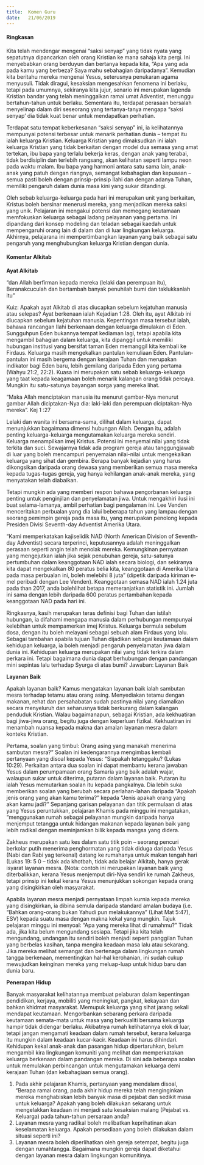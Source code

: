 ```yaml
---
title:  Komen Guru
date:   21/06/2019
---
```


#### Ringkasan

Kita telah mendengar mengenai “saksi senyap” yang tidak nyata yang sepatutnya dipancarkan oleh orang Kristian ke mana sahaja kita pergi.  Ini menyebabkan orang berduyun dan bertanya kepada kita, “Apa yang ada pada kamu yang berbeza? Saya mahu sebahagian daripadanya”.  Kemudian kita beritahu mereka mengenai Yesus, seterusnya penukaran agama menyusuli.  Tidak diragui, kesaksian mengesahkan fenomena ini berlaku, tetapi pada umumnya, sekiranya kita jujur, senario ini merupakan lagenda Kristian bandar yang telah meninggalkan ramai umat Adventist, menunggu bertahun-tahun untuk berlaku. Sementara itu, terdapat perasaan bersalah menyelinap dalam diri seseorang yang tertanya-tanya mengapa “saksi senyap’ dia tidak kuat benar untuk mendapatkan perhatian.

Terdapat satu tempat keberkesanan “saksi senyap” ini, ia kelihatannya mempunyai potensi terbesar untuk menarik perhatian dunia – tempat itu ialah keluarga Kristian.  Keluarga Kristian yang dimaksudkan ini ialah keluarga Kristian yang tidak berkaitan dengan model dua semasa yang amat tertekan, ibu bapa yang terlalu bekerja keras, dengan anak yang terabai, tidak berdisiplin dan terlebih rangsang, akan kelihatan seperti lampu neon pada waktu malam.  Ibu bapa yang harmoni antara satu sama lain, anak-anak yang patuh dengan riangnya, semangat kebahagian dan kepuasan – semua pasti boleh dengan prinsip-prinsip Ilahi dan dengan adanya Tuhan, memiliki pengaruh dalam dunia masa kini yang sukar ditandingi.

Oleh sebab keluarga-keluarga pada hari ini merupakan unit yang berkaitan, Kristus boleh bersinar menerusi mereka, yang menjadikan mereka saksi yang unik.  Pelajaran ini mengakui potensi dan memegang keutamaan memfokuskan keluarga sebagai ladang pelayanan yang pertama.  Ini dipandang dari konsep modeling dan teladan sebagai kaedah untuk mempengaruhi orang lain di dalam dan di luar lingkungan keluarga.  Akhirnya, pelajarana ini mempertimbangkan layanan yang baik sebagai satu pengaruh yang menghubungkan keluarga Kristian dengan dunia.

#### Komentar Alkitab

**Ayat Alkitab**

“dan Allah berfirman kepada mereka (lelaki dan perempuan itu), Beranakcuculah dan bertambah banyak penuhilah bumi dan taklukkanlah itu”

Kuiz:  Apakah ayat Alkitab di atas diucapkan sebelum kejatuhan manusia atau selepas?  Ayat berkenaan ialah Kejadian 1:28. Oleh itu, ayat Alkitab ini diucapkan sebelum kejatuhan manusia.  Kepentingan masa tersebut ialah, bahawa rancangan Ilahi berkenaan dengan keluarga dimulakan di Eden.  Sungguhpun Eden bukannya tempat kediaman lagi, tetapi apabila kita mengambil bahagian dalam keluarga, kita dipanggil untuk memiliki hubungan institusi yang bersifat taman Eden memanggil kita kembali ke Firdaus.  Keluarga masih mengekalkan pantulan kemuliaan Eden.  Pantulan-pantulan ini masih bergema dengan kerajaan Tuhan dan merupakan indikator bagi Eden baru, lebih gemilang daripada Eden yang pertama (Wahyu 21:2, 22:2).  Kuasa ini merupakan satu sebab keluarga-keluarga yang taat kepada keagamaan boleh menarik kalangan orang tidak percaya.  Mungkin itu satu-satunya bayangan sorga yang mereka lihat.

“Maka Allah menciptakan manusia itu menurut gambar-Nya menurut gambar Allah diciptakan-Nya dia: laki-laki dan perempuan diciptakan-Nya mereka”. Kej 1 :27

Lelaki dan wanita ini bersama-sama, dilihat dalam keluarga, dapat menunjukkan bagaimana dimensi hubungan Allah.  Dengan itu, adalah penting keluarga-keluarga mengutamakan keluarga mereka sendiri. Keluarga menampilkan imej Kristus.  Potensi ini menyemai nilai yang tidak terkita dan suci.  Sewajarnya tidak ada program gereja atau tanggungjawab di luar yang boleh mencampuri penyemaian nilai-nilai untuk mengekalkan keluarga yang sihat dan gembira.  Berapa banyak kejadian yang harus dikongsikan daripada orang dewasa yang memberikan semua masa mereka kepada tugas-tugas gereja, yag hanya kehilangan anak-anak mereka, yang menyatakan telah diabaikan.

Tetapi mungkin ada yang memberi respon bahawa pengorbanan keluarga penting untuk penginjilan dan penyelamatan jiwa.  Untuk mengakhiri ilusi ini buat selama-lamanya, ambil perhatian bagi pengalaman ini.  Lee Venden menceritakan perbualan yang dia lalui beberapa tahun yang lampau dengan seorang pemimpin gereja pada masa itu, yang merupakan penolong kepada Presiden Divisi Seventh-day Adventist Amerika Utara.

“Kami memperkatakan kajiselidik NAD (North American Division of Seventh-day Adventist) secara terperinci, keputusannya adalah meninggalkan perasaan seperti angin telah menolak mereka.  Kemungkinan pernyataan yang mengejutkan ialah jika sejak penubuhan gereja, satu-satunya pertumbuhan dalam keanggotaan NAD ialah secara biologi, dan sekiranya kita dapat mengekalkan 80 peratus belia kita, keanggotaan di Amerika Utara pada masa perbualan ini, boleh melebihi 8 juta” (dipetik daripada kiriman e-mel peribadi dengan Lee Venden).  Keanggotaan semasa NAD ialah 1.24 juta pada than 2017, anda bolehlihat betapa memeranjatkan statistik ini.  Jumlah ini sama dengan lebih daripada 600 peratus pertambahan kepada keanggotaan NAD pada hari ini.

Ringkasnya, kasih merupakan teras definisi bagi Tuhan dan istilah hubungan, ia difahami mengapa manusia dalam perhubungan mempunyai kelebihan untuk mempamerkan imej Kristus.  Keluarga bermula sebelum dosa, dengan itu boleh melayani sebagai sebuah alam Firdaus yang lalu.  Sebagai tambahan apabila tujuan Tuhan dijadikan sebagai keutamaan dalam kehidupan keluarga, ia boleh menjadi pengaruh penyelamatan jiwa dalam dunia ini.  Kehidupan keluarga merupakan nilai yang tidak terkira dalam perkara ini.  Tetapi bagaimana dunia dapat berhubungan dengan pandangan mini sepintas lalu terhadap Syurga di atas bumi?  Jawaban:  Layanan Baik

**Layanan Baik**

Apakah layanan baik? Kamus mengatakan layanan baik ialah sambutan mesra terhadap tetamu atau orang asing.  Menyediakan tetamu dengan makanan, rehat dan persahabatan sudah pastinya nilai yang diamalkan secara menyeluruh dan seharusnya tidak berkurang dalam kalangan penduduk Kristian.  Walau bagaimanapun, sebagai Kristian, ada kekhuatiran bagi jiwa-jiwa orang, begitu juga dengan keperluan fizikal.  Kekhuatiran ini menambah nuansa kepada makna dan amalan layanan mesra dalam konteks Kristian.

Pertama, soalan yang timbul: Orang asing yang manakah menerima sambutan mesra?”  Soalan ini kedengarannya mengimbas kembali pertanyaan yang disoal kepada Yesus:  “Siapakah tetanggaku? (Lukas 10:29).  Perkaitan antara dua soalan ini dapat membantu kerana jawaban Yesus dalam perumpamaan orang Samaria yang baik adalah wajar, walaupun sukar untuk diterima, putaran dalam layanan baik.  Putaran itu ialah Yesus memutarkan soalan itu kepada pangkalnya.  Dia lebih suka memberikan soalan yang berubah secara perlahan-lahan daripada “Apakah jenis orang yang akan kamu terima?”  kepada “Jenis apakah orang yang akan kamu jadi?”  Sepanjang garisan pelayanan dan titik permulaan di atas yang Yesus peruntukkan, pelajaran Khamis pada minggu ini mengatakan, “menggunakan rumah sebagai pelayanan mungkin daripada hanya menjemput tetangga untuk hidangan makanan kepada layanan baik yang lebih radikal dengan meminjamkan bilik kepada mangsa yang didera.

Zakheus merupakan satu kes dalam satu titik poin – seorang pencuri berkolar putih menerima penghormatan yang tidak diduga daripada Yesus (Nabi dan Rabi yag terkenal) datang ke rumahanya untuk makan tengah hari (Lukas 19: 5 0 – tidak ada khotbah, tidak ada belajar Alkitab, hanya gerak isyarat layanan mesra. (Nota: contoh ini merupakan layanan baik yang diterbalikkan, kerana Yesus menjemput diri-Nya sendiri ke rumah Zakheus, tetapi prinsip ini kekal kerana Yesus menunjukkan sokongan kepada orang yang disingkirkan oleh masyarakat.

Apabila layanan mesra menjadi pernyataan limpah kurnia kepada mereka yang disingkirkan, ia dibina semula daripada standard amalan budaya (i.e.  “Bahkan orang-orang bukan Yahudi pun melakukannya” (Lihat Mat 5:47), ESV) kepada suatu masa dengan makna kekal yang mungkin.  Tajuk pelajaran minggu ini menyoal: “Apa yang mereka lihat di rumahmu?” Tidak ada, jika kita belum mengundang sesiapa.  Tetapi jika kita telah mengundang, undangan itu sendiri boleh menjadi seperti panggilan Tuhan yang berbelas kasihan, tanpa mengira keadaan masa lalu atau sekarang.  Jika mereka melihat semangat dan bertenaga dalam lingkungan rumah tangga berkenaan, mementingkan hal-hal kerohanian, ini sudah cukup mewujudkan keinginan mereka yang meluap-luap untuk hidup baru dan dunia baru.

**Penerapan Hidup**

Banyak masyarakat kelihatannya membuat pelaburan dalam kepentingan pendidikan, kerjaya, mobiliti yang meningkat, pangkat, kekayaan dan bahkan khidmat masyarakat.  Memupuk keluarga yang sihat jarang sekali mendapat keutamaan.  Mengorbankan sebarang perkara daripada keutamaan semata-mata untuk masa yang berkualiti bersama keluarga hampir tidak didengar berlaku.  Akibatnya rumah kelihatannya elok di luar, tetapi jangan mengamati keadaan dalam rumah tersebut, kerana keluarga itu mungkin dalam keadaan kucar-kacir.  Keadaan ini harus dihindari.  Kehidupan kekal anak-anak dan pasangan hidup dipertaruhkan, belum mengambil kira lingkungan komuniti yang melihat dan memperkatakan keluarga berkenaan dalam pandangan mereka.  Di sini ada beberapa soalan untuk memulakan perbincangan untuk mengutamakan keluarga demi kerajaan Tuhan (dan kebahagiaan semua orang).  

1.	Pada akhir pelajaran Khamis, pertanyaan yang mendalam disoal, “Berapa ramai orang, pada akhir hidup mereka telah menginginkan mereka menghabiskan lebih banyak masa di pejabat dan sedikit masa untuk keluarga?  Apakah yang boleh dilakukan sekarang untuk mengelakkan keadaan ini menjadi satu kesaksian malang (Pejabat vs. Keluarga) pada tahun-tahun persaraan anda?
2.	Layanan mesra yang radikal boleh melibatkan keprihatinan akan keselamatan keluarga.  Apakah persediaan yang boleh dilakukan dalam situasi seperti ini?
3.	Layanan mesra boleh diperlihatkan oleh gereja setempat, begitu juga dengan rumahtangga.  Bagaimana mungkin gereja dapat diketahui dengan layanan mesra dalam lingkungan komunitinya.